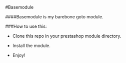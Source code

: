 #Basemodule

####Basemodule is my barebone goto module.

###How to use this:

- Clone this repo in your prestashop module directory.

- Install the module.

- Enjoy!